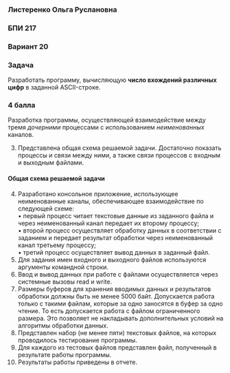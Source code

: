 ### Листеренко Ольга Руслановна ###
### БПИ 217 ###
  
### Вариант 20 ###
### Задача ###
Разработать программу, вычисляющую **число вхождений различных цифр** в заданной ASCII-строке.  

### 4 балла ###
Разработка программы, осуществляющей взаимодействие между тремя *дочерними* процессами с использованием *неименованных* каналов.  
  
3. Представлена общая схема решаемой задачи. Достаточно показать
процессы и связи между ними, а также связи процессов с входным
и выходным файлами.  
#### Общая схема решаемой задачи ####
  
4. Разработано консольное приложение, использующее неименованные каналы, обеспечивающее взаимодействие по следующей схеме:  
• первый процесс читает текстовые данные из заданного файла
и через неименованный канал передает их второму процессу;  
• второй процесс осуществляет обработку данных в соответствии
с заданием и передает результат обработки через неименованный канал третьему процессу;  
• третий процесс осуществляет вывод данных в заданный файл.  
5. Для задания имен входного и выходного файлов используются аргументы командной строки.  
6. Ввод и вывод данных при работе с файлами осуществляется через
системные вызовы read и write.  
7. Размеры буферов для хранения вводимых данных и результатов
обработки должны быть не менее 5000 байт. Допускается работа
только с такими файлам, которые за одно заносятся в буфер за
одно чтение. То есть допускается работа с файлом ограниченного
размера. Это позволяет не накладывать дополнительных условий
на алгоритмы обработки данных.  
8. Представлен набор (не менее пяти) текстовых файлов, на которых
проводилось тестирование программы.  
9. Для каждого из тестовых файлов представлен файл, полученный
в результате работы программы.  
10. Результаты работы приведены в отчете.  
